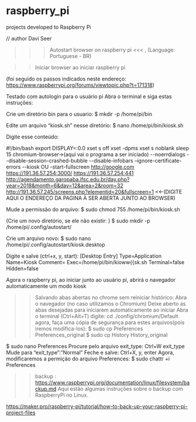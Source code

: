 # raspberry_pi
projects developed to Raspberry Pi 

// author Davi Seer

>>> Autostart browser on raspberry pi <<< ,
(Language: Portuguese - BR)

>>Iniciar browser ao iniciar raspberry pi

(foi seguido os passos indicados neste endereço: https://www.raspberrypi.org/forums/viewtopic.php?t=171318)

Testado com autologin para o usuário pi
Abra o terminal e siga estas instruções:

Crie um diretório bin para o usuario:
$ mkdir -p /home/pi/bin

Edite um arquivo “kiosk.sh” nesse diretório: 
$ nano /home/pi/bin/kiosk.sh

Digite esse conteúdo:

#!/bin/bash
export DISPLAY=:0.0
xset s off
xset -dpms
xset s noblank
sleep 15
chromium-browser->(aqui vai o programa a ser iniciado) --noerrdialogs --disable-session-crashed-bubble --disable-infobars –ignore-certificate-errors --kiosk OU -start-fullscreen http://google.com https://191.36.57.254:3000/ https://191.36.57.254:441 http://agendamento.garopaba.ifsc.edu.br/day.php?year=2018&month=6&day=12&area=2&room=32 http://191.36.57.245/screens.php?elementid=20&fullscreen=1 <<-(DIGITE AQUI O ENDEREÇO DA PAGINA À SER ABERTA JUNTO AO BROWSER)

Mude a permissão do arquivo: 
$ sudo chmod 755 /home/pi/bin/kiosk.sh

(Crie um novo diretório, se ele não existir: ) 
$ sudo mkdir -p /home/pi/.config/autostart/

Crie um arquivo novo: 
$ sudo nano /home/pi/.config/autostart/kiosk.desktop

Digite e salve (ctrl+x, y, start):
[Desktop Entry]
Type=Application
Name=Kiosk
Comment=
Exec=/home/pi/bin/kioww{{sk.sh
Terminal=false
Hidden=false

Agora o raspberry pi, ao iniciar junto ao usuário pi, abrirá o navegador automaticamente um modo kiosk

>>Salvando abas abertas no chrome sem reiniciar histórico:
Abra o navegador (no caso utilizamos o Chromium)
Deixe aberto as abas desejadas para iniciarem automaticamente ao iniciar
Abra o terminal (Ctrl+Alt+T)
digite: cd ./config/chromium/Default 
agora, faça uma cópia de segurança para estes arquivos(pois iremos modifica-los):
$ sudo cp Preferences Preferences_original
$ sudo cp History History_original

$ sudo nano Preferences
Procure pelo arquivo exit_type: Ctrl+W exit_type
Mude para “exit_type”:”Normal”
Feche e salve: Ctrl+X, y, enter
Agora, modificaremos a permição do arquivo Preferences:
$ sudo chattr +i Preferences 

>>backup : https://www.raspberrypi.org/documentation/linux/filesystem/backup.md
Aqui estão algumas instruções sobre o backup com RaspberryPi no Linux.

https://maker.pro/raspberry-pi/tutorial/how-to-back-up-your-raspberry-pi-project-files



